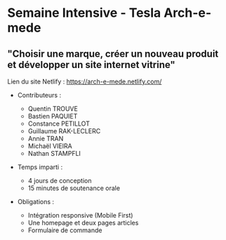 <h1>Semaine Intensive - Tesla Arch-e-mede</h1>

<h2>"Choisir une marque, créer un nouveau produit et développer un site internet vitrine"</h2>

Lien du site Netlify : https://arch-e-mede.netlify.com/

- Contributeurs :

  - Quentin TROUVE
  - Bastien PAQUIET
  - Constance PETILLOT
  - Guillaume RAK-LECLERC
  - Annie TRAN
  - Michaël VIEIRA
  - Nathan STAMPFLI

- Temps imparti : 

  - 4 jours de conception
  - 15 minutes de soutenance orale

- Obligations :

  - Intégration responsive (Mobile First)
  - Une homepage et deux pages articles
  - Formulaire de commande
